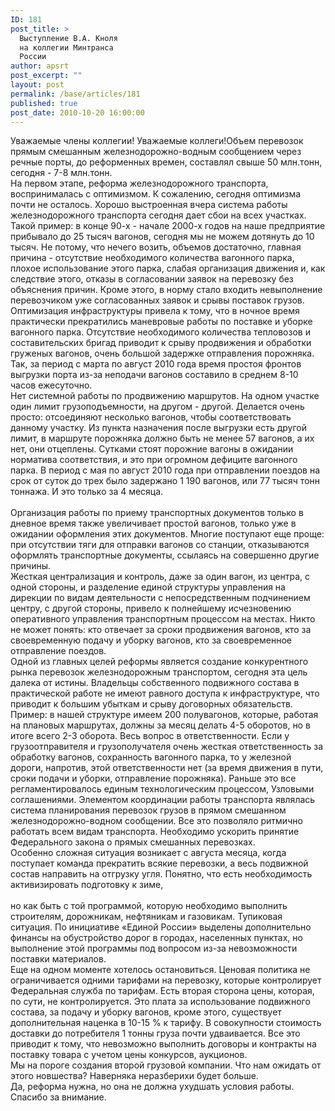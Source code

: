 ```yaml
---
ID: 181
post_title: >
  Выступление В.А. Кноля
  на коллегии Минтранса
  России
author: apsrt
post_excerpt: ""
layout: post
permalink: /base/articles/181
published: true
post_date: 2010-10-20 16:00:00
---
```

Уважаемые члены коллегии! Уважаемые коллеги!Объем перевозок прямым смешанным железнодорожно-водным сообщением через речные порты, до реформенных времен, составлял свыше 50 млн.тонн, сегодня - 7-8 млн.тонн.<br />
На первом этапе, реформа железнодорожного транспорта, воспринималась с оптимизмом. К сожалению, сегодня оптимизма почти не осталось. Хорошо выстроенная вчера система работы железнодорожного транспорта сегодня дает сбои на всех участках.<br />
Такой пример: в конце 90-х - начале 2000-х годов на наше предприятие прибывало до 25 тысяч вагонов, сегодня мы не можем дотянуть до 10 тысяч. Не потому, что нечего возить, объемов достаточно, главная причина - отсутствие необходимого количества вагонного парка, плохое использование этого парка, слабая организация движения и, как следствие этого, отказы в согласовании заявок на перевозку без объяснения причин. Кроме этого, в норму стало входить невыполнение перевозчиком уже согласованных заявок и срывы поставок грузов.<br />
Оптимизация инфраструктуры привела к тому, что в ночное время практически прекратились маневровые работы по поставке и уборке вагонного парка. Отсутствие необходимого количества тепловозов и составительских бригад приводит к срыву продвижения и обработки груженых вагонов, очень большой задержке отправления порожняка. Так, за период с марта по август 2010 года время простоя фронтов выгрузки порта из-за неподачи вагонов составило в среднем 8-10 часов ежесуточно.<br />
Нет системной работы по продвижению маршрутов. На одном участке один лимит грузоподъемности, на другом - другой. Делается очень просто: отсоединяют несколько вагонов, чтобы соответствовать данному участку. Из пункта назначения после выгрузки есть другой лимит, в маршруте порожняка должно быть не менее 57 вагонов, а их нет, они отцеплены. Сутками стоят порожние вагоны в ожидании норматива соответствия, и это при огромном дефиците вагонного парка. В период с мая по август 2010 года при отправлении поездов на срок от суток до трех было задержано 1 190 вагонов, или 77 тысяч тонн тоннажа. И это только за 4 месяца.<br />
 <br />
Организация работы по приему транспортных документов только в дневное время также увеличивает простой вагонов, только уже в ожидании оформления этих документов. Многие поступают еще проще: при отсутствии тяги для отправки вагонов со станции, отказываются оформлять транспортные документы, ссылаясь на совершенно другие причины.<br />
Жесткая централизация и контроль, даже за один вагон, из центра, с одной стороны, и разделение единой структуры управления на дирекции по видам деятельности с непосредственным подчинением центру, с другой стороны, привело к полнейшему исчезновению оперативного управления транспортным процессом на местах. Никто не может понять: кто отвечает за сроки продвижения вагонов, кто за своевременную подачу и уборку вагонов, кто за своевременное отправление поездов.<br />
Одной из главных целей реформы является создание конкурентного рынка перевозок железнодорожным транспортом, сегодня эта цель далека от истины. Владельцы собственного подвижного состава в практической работе не имеют равного доступа к инфраструктуре, что приводит к большим убыткам и срыву договорных обязательств. Пример: в нашей структуре имеем 200 полувагонов, которые, работая на плановых маршрутах, должны за месяц делать 4-5 оборотов, но в итоге всего 2-3 оборота. Весь вопрос в ответственности. Если у грузоотправителя и грузополучателя очень жесткая ответственность за обработку вагонов, сохранность вагонного парка, то у железной дороги, напротив, этой ответственности нет (за время движения в пути, сроки подачи и уборки, отправление порожняка). Раньше это все регламентировалось единым технологическим процессом, Узловыми соглашениями. Элементом координации работы транспорта являлась система планирования перевозок грузов в прямом смешанном железнодорожно-водном сообщении. Все это позволяло ритмично работать всем видам транспорта. Необходимо ускорить принятие Федерального закона о прямых смешанных перевозках.<br />
Особенно сложная ситуация возникает с августа месяца, когда поступает команда прекратить всякие перевозки, а весь подвижной состав направить на отгрузку угля. Понятно, что есть необходимость активизировать подготовку к зиме,<br />
 <br />
но как быть с той программой, которую необходимо выполнить строителям, дорожникам, нефтяникам и газовикам. Тупиковая ситуация. По инициативе «Единой России» выделены дополнительно финансы на обустройство дорог в городах, населенных пунктах, но выполнение этой программы под вопросом из-за невозможности поставки материалов.<br />
Еще на одном моменте хотелось остановиться. Ценовая политика не ограничивается одними тарифами на перевозку, которые контролирует Федеральная служба по тарифам. Есть вторая сторона цены, которая, по сути, не контролируется. Это плата за использование подвижного состава, за подачу и уборку вагонов, кроме этого, существует дополнительная наценка в 10-15 % к тарифу. В совокупности стоимость доставки до потребителя 1 тонны груза почти удваивается. Все это приводит к тому, что невозможно выполнить договоры и контракты на поставку товара с учетом цены конкурсов, аукционов.<br />
Мы на пороге создания второй грузовой компании. Что нам ожидать от этого новшества? Наверняка неразберихи будет больше.<br />
Да, реформа нужна, но она не должна ухудшать условия работы.<br />
Спасибо за внимание.